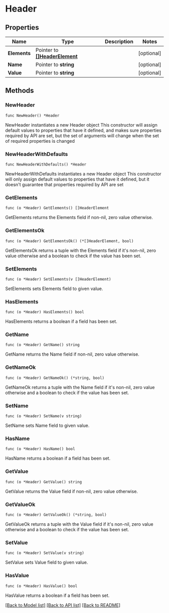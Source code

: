 # Header

## Properties

Name | Type | Description | Notes
------------ | ------------- | ------------- | -------------
**Elements** | Pointer to [**[]HeaderElement**](HeaderElement.md) |  | [optional] 
**Name** | Pointer to **string** |  | [optional] 
**Value** | Pointer to **string** |  | [optional] 

## Methods

### NewHeader

`func NewHeader() *Header`

NewHeader instantiates a new Header object
This constructor will assign default values to properties that have it defined,
and makes sure properties required by API are set, but the set of arguments
will change when the set of required properties is changed

### NewHeaderWithDefaults

`func NewHeaderWithDefaults() *Header`

NewHeaderWithDefaults instantiates a new Header object
This constructor will only assign default values to properties that have it defined,
but it doesn't guarantee that properties required by API are set

### GetElements

`func (o *Header) GetElements() []HeaderElement`

GetElements returns the Elements field if non-nil, zero value otherwise.

### GetElementsOk

`func (o *Header) GetElementsOk() (*[]HeaderElement, bool)`

GetElementsOk returns a tuple with the Elements field if it's non-nil, zero value otherwise
and a boolean to check if the value has been set.

### SetElements

`func (o *Header) SetElements(v []HeaderElement)`

SetElements sets Elements field to given value.

### HasElements

`func (o *Header) HasElements() bool`

HasElements returns a boolean if a field has been set.

### GetName

`func (o *Header) GetName() string`

GetName returns the Name field if non-nil, zero value otherwise.

### GetNameOk

`func (o *Header) GetNameOk() (*string, bool)`

GetNameOk returns a tuple with the Name field if it's non-nil, zero value otherwise
and a boolean to check if the value has been set.

### SetName

`func (o *Header) SetName(v string)`

SetName sets Name field to given value.

### HasName

`func (o *Header) HasName() bool`

HasName returns a boolean if a field has been set.

### GetValue

`func (o *Header) GetValue() string`

GetValue returns the Value field if non-nil, zero value otherwise.

### GetValueOk

`func (o *Header) GetValueOk() (*string, bool)`

GetValueOk returns a tuple with the Value field if it's non-nil, zero value otherwise
and a boolean to check if the value has been set.

### SetValue

`func (o *Header) SetValue(v string)`

SetValue sets Value field to given value.

### HasValue

`func (o *Header) HasValue() bool`

HasValue returns a boolean if a field has been set.


[[Back to Model list]](../README.md#documentation-for-models) [[Back to API list]](../README.md#documentation-for-api-endpoints) [[Back to README]](../README.md)


